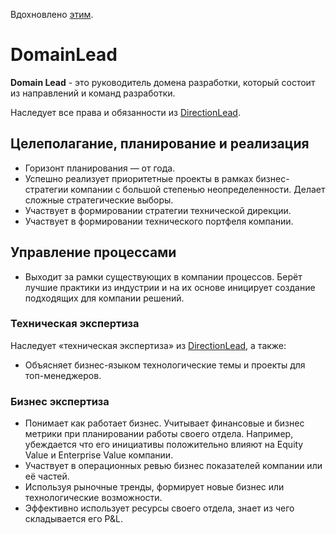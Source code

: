Вдохновлено [этим](https://github.com/avito-tech/playbook/blob/master/techlead-profile.md).

# DomainLead

**Domain Lead** - это руководитель домена разработки, который состоит из направлений и команд разработки.

Наследует все права и обязанности из [DirectionLead](directionlead.md).

## Целеполагание, планирование и реализация

- Горизонт планирования — от года.
- Успешно реализует приоритетные проекты в рамках бизнес-стратегии компании с большой степенью неопределенности. Делает сложные стратегические выборы.
- Участвует в формировании стратегии технической дирекции.
- Участвует в формировании технического портфеля компании.

## Управление процессами

- Выходит за рамки существующих в компании процессов. Берёт лучшие практики из индустрии и на их основе иницирует создание подходящих для компании решений.

### Техническая экспертиза

Наследует «техническая экспертиза» из [DirectionLead](teamlead.md), а также:

- Объясняет бизнес-языком технологические темы и проекты для топ-менеджеров.

### Бизнес экспертиза

- Понимает как работает бизнес. Учитывает финансовые и бизнес метрики при планировании работы своего отдела. Например, убеждается что его инициативы положительно влияют на Equity Value и Enterprise Value компании.
- Участвует в операционных ревью бизнес показателей компании или её частей.
- Используя рыночные тренды, формирует новые бизнес или технологические возможности.
- Эффективно использует ресурсы своего отдела, знает из чего складывается его P&L.

